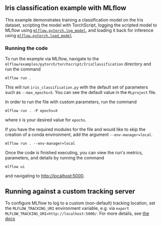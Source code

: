 ## Iris classification example with MLflow
This example demonstrates training a classification model on the Iris dataset, scripting the model with TorchScript, logging the
scripted model to MLflow using
[``mlflow.pytorch.log_model``](https://mlflow.org/docs/latest/python_api/mlflow.pytorch.html#mlflow.pytorch.log_model), and
loading it back for inference using
[``mlflow.pytorch.load_model``](https://mlflow.org/docs/latest/python_api/mlflow.pytorch.html#mlflow.pytorch.load_model)


### Running the code
To run the example via MLflow, navigate to the `mlflow/examples/pytorch/torchscript/IrisClassification` directory and run the command

```
mlflow run .
```

This will run `iris_classification.py` with the default set of parameters such as  `--max_epochs=5`. You can see the default value in the `MLproject` file.

In order to run the file with custom parameters, run the command

```
mlflow run . -P epochs=X
```

where `X` is your desired value for `epochs`.

If you have the required modules for the file and would like to skip the creation of a conda environment, add the argument `--env-manager=local`.

```
mlflow run . --env-manager=local
```

Once the code is finished executing, you can view the run's metrics, parameters, and details by running the command

```
mlflow ui
```

and navigating to [http://localhost:5000](http://localhost:5000).

## Running against a custom tracking server
To configure MLflow to log to a custom (non-default) tracking location, set the ``MLFLOW_TRACKING_URI`` environment variable, e.g. via  ``export MLFLOW_TRACKING_URI=http://localhost:5000/``.  For more details, see [the docs](https://mlflow.org/docs/latest/tracking.html#where-runs-are-recorded)
